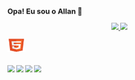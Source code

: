 ### Opa! Eu sou o Allan 👋

<div align="center">
<a href="https://github.com/AllazaoAllado">
<img height="180em" src="https://github-readme-stats.vercel.app/api?username=AllazaoAllado&show_icons=true&theme=dark&include_all_commits=true&count_private=true"/>
<img height="180em" src="https://github-readme-stats.vercel.app/api/top-langs/?username=AllazaoAllado&layout=compact&langs_count=7&theme=dark"/>
</div>
<div style="display: inline_block"><br>
  <img align="center" alt="AllazaoAllado-HTML" height="30" width="40" src="https://raw.githubusercontent.com/devicons/devicon/master/icons/html5/html5-original.svg">
</div>
  
##
<div>
  <a href="https://instagram.com/allan_cordeirooo" target="_blank"><img src="https://img.shields.io/badge/-Instagram-%23E4405F?style=for-the-badge&logo=instagram&logoColor=white" target="_blank"></a>
   <a href="mailto:allanv985@gmail.com" target="_blank"><img src="https://img.shields.io/badge/Gmail-D14836?style=for-the-badge&logo=gmail&logoColor=white" target="_blank"></a>
  <a href="https://www.linkedin.com/in/allan-souza-cordeiro-649322228" target="_blank"><img src="https://img.shields.io/badge/-LinkedIn-%230077B5?style=for-the-badge&logo=linkedin&logoColor=white" target="_blank"></a>
  <a href="https://api.whatsapp.com/send?phone=5548998013745" target="_blank"><img src="https://img.shields.io/badge/WhatsApp-25D366?style=for-the-badge&logo=whatsapp&logoColor=white" target="_blank"></a>
  
  <!---![Snake animation](https://github.com/AllazaoAllado/AllazaoAllado/blob/output/github-contribution-grid-snake.svg)--->
  
</div>
